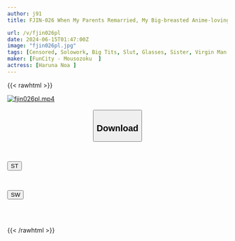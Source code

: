 ```yaml
---
author: j91
title: FJIN-026 When My Parents Remarried, My Big-breasted Anime-loving NEET Sister Was Born. Her Defenseless Breasts Irritated My Virgin Brother's Dick, So He Counterattacked With A Huggable, Real Onahole And Forced Me To Get Pregnant And Cum Inside Him Over And Over Again. Aoi Hazuki

url: /v/fjin026pl
date: 2024-06-15T01:47:00Z
image: "fjin026pl.jpg"
tags: [Censored, Solowork, Big Tits, Slut, Glasses, Sister, Virgin Man	]
maker: [FunCity - Mousozoku  ]
actress: [Haruna Noa ]
---
```



{{< rawhtml >}}

<div class="video" data-videoid="JWl4l38B20tj1Ld">
    <a href="javascript:;">
        <img src="/v/fjin026pl/fjin026pl.jpg" width="WIDTH" height="HEIGHT" alt="fjin026pl.mp4" loading="lazy">
    </a>
</div>

<script type="text/javascript" src="https://j91.asia/asset/on-demand-st.js"></script>

<br>
  <link rel="stylesheet" href="https://j91.asia/asset/bs5.css">
  
  <center>
  <button class="btn btn-primary" type="button" data-bs-toggle="collapse" data-bs-target=".multi-collapse" aria-expanded="false" aria-controls="multiCollapseExample1 multiCollapseExample2"><h2>Download</h2></button></center>
</p>
<div class="row">
  <div class="col">
    <div class="collapse multi-collapse" id="multiCollapseExample1">
      <div class="card card-body">
	      	      <br>
<div class="buttons">  
<p><a href="/v/fjin026pl/st.html" target="_blank"><button class="btn-hover color-3"><i class="fa fa-download"></i> ST</button></a></p></div>
    </div>
  </div>
</div>
  <div class="col">
    <div class="collapse multi-collapse" id="multiCollapseExample2">
      <div class="card card-body">
	      <br>
<div class="buttons">
<p><a href="/v/fjin026pl/sw.html" target="_blank"><button class="btn-hover color-2"><i class="fa fa-download"></i> SW</button></a></p></div>
<br><br>
      </div>
    </div>
  </div>
</div>

{{< /rawhtml >}}